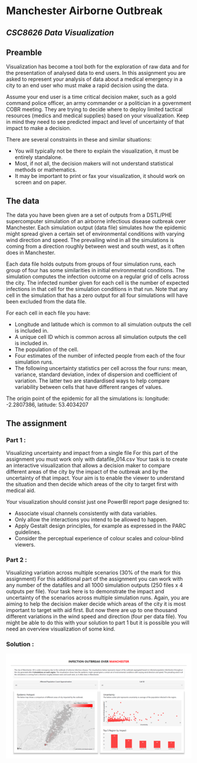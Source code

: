 # Manchester Airborne Outbreak

## _CSC8626 Data Visualization_

## Preamble

Visualization has become a tool both for the exploration of raw data and for the presentation of analysed data to end users. In this assignment you are asked to represent your analysis of data about a medical emergency in a city to an end user who must make a rapid decision using the data.

Assume your end user is a time critical decision maker, such as a gold command police officer, an army commander or a politician in a government COBR meeting. They are trying to decide where to deploy limited tactical resources (medics and medical supplies) based on your visualization. Keep in mind they need to see predicted impact and level of uncertainty of that impact to make a decision.

There are several constraints in these and similar situations:

- You will typically not be there to explain the visualization, it must be entirely standalone.
- Most, if not all, the decision makers will not understand statistical methods or mathematics.
- It may be important to print or fax your visualization, it should work on screen and on paper.

## The data 

The data you have been given are a set of outputs from a DSTL/PHE supercomputer simulation of an airborne infectious disease outbreak over Manchester. Each simulation output (data file) simulates how the epidemic might spread given a certain set of environmental conditions with varying wind direction and speed. The prevailing wind in all the simulations is coming from a direction roughly between west and south west, as it often does in Manchester.

Each data file holds outputs from groups of four simulation runs, each group of four has some similarities in initial environmental conditions. The simulation computes the infection outcome on a regular grid of cells across the city. The infected number given for each cell is the number of expected infections in that cell for the simulation conditions in that run. Note that any cell in the simulation that has a zero output for all four simulations will have been excluded from the data file.

For each cell in each file you have:

- Longitude and latitude which is common to all simulation outputs the cell is included in.
- A unique cell ID which is common across all simulation outputs the cell is included in.
- The population of the cell.
- Four estimates of the number of infected people from each of the four simulation runs.
- The following uncertainty statistics per cell across the four runs: mean, variance, standard deviation, index of dispersion and coefficient of variation. The latter two are standardised ways to help compare variability between cells that have different ranges of values.

The origin point of the epidemic for all the simulations is: longitude: -2.2807386, latitude: 53.4034207

## The assignment
### Part 1 : 
Visualizing uncertainty and impact from a single file
For this part of the assignment you must work only with datafile_014.csv
Your task is to create an interactive visualization that allows a decision maker to compare different areas of the city by the impact of the outbreak and by the uncertainty of that impact. Your aim is to enable the viewer to understand the situation and then decide which areas of the city to target first with medical aid.

Your visualization should consist just one PowerBI report page designed to:

-  Associate visual channels consistently with data variables.
-  Only allow the interactions you intend to be allowed to happen.
-  Apply Gestalt design principles, for example as expressed in the PARC guidelines.
-  Consider the perceptual experience of colour scales and colour-blind viewers.

### Part 2 : 

Visualizing variation across multiple scenarios (30% of the mark for this assignment)
For this additional part of the assignment you can work with any number of the datafiles and all 1000 simulation outputs (250 files x 4 outputs per file).
Your task here is to demonstrate the impact and uncertainty of the scenarios across multiple simulation runs. Again, you are aiming to help the decision maker decide which areas of the city it is most important to target with aid first. But now there are up to one thousand different variations in the wind speed and direction (four per data file). You might be able to do this with your solution to part 1 but it is possible you will need an overview visualization of some kind.

### Solution :
<img src="https://github.com/dhruv53/DataVisualisation/blob/main/manchesterAirboneEpidemic/Solution/Solution.png"/>
